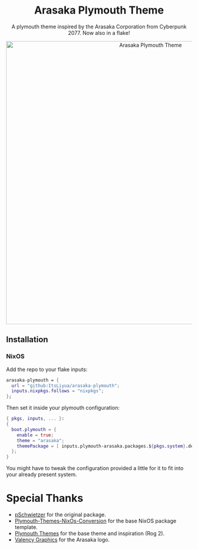 <div align="center">

# Arasaka Plymouth Theme

A plymouth theme inspired by the Arasaka Corporation from Cyberpunk 2077.
Now also in a flake!

<img src="https://gitlab.com/pSchwietzer/arasaka-plymouth/-/raw/main/progress-7.png" width="768" alt="Arasaka Plymouth Theme" />

</div>

## Installation

### NixOS

Add the repo to your flake inputs:

```nix
arasaka-plymouth = {
  url = "github:ItsLiyua/arasaka-plymouth";
  inputs.nixpkgs.follows = "nixpkgs";
};
```

Then set it inside your plymouth configuration:

```nix
{ pkgs, inputs, ... }:
{
  boot.plymouth = {
    enable = true;
    theme = "arasaka";
    themePackage = [ inputs.plymouth-arasaka.packages.${pkgs.system}.default ];
  };
}
```

You might have to tweak the configuration provided a little for it to fit into your already present system.

# Special Thanks

- [pSchwietzer](https://gitlab.com/pSchwietzer/arasaka-plymouth) for the original package.
- [Plymouth-Themes-NixOs-Conversion](https://github.com/Melechtna/Plymouth-Themes-NixOs-Conversion) for the base NixOS package template.
- [Plymouth Themes](https://github.com/adi1090x/plymouth-themes) for the base theme and inspiration (Rog 2).
- [Valency Graphics](https://www.valencygraphics.com/cyberpunk-2077) for the Arasaka logo.
